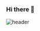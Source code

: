 ### Hi there 👋
![header](https://capsule-render.vercel.app/api?type=wave&color=auto&height=300&section=header&text=Lucy%20Lee&fontSize=90)




<!--
**Lee-Ga-eun/Lee-Ga-eun** is a ✨ _special_ ✨ repository because its `README.md` (this file) appears on your GitHub profile.

Here are some ideas to get you started:

- 🔭 I’m currently working on ...
- 🌱 I’m currently learning ...
- 👯 I’m looking to collaborate on ...
- 🤔 I’m looking for help with ...
- 💬 Ask me about ...
- 📫 How to reach me: ...
- 😄 Pronouns: ...
- ⚡ Fun fact: ...
-->
